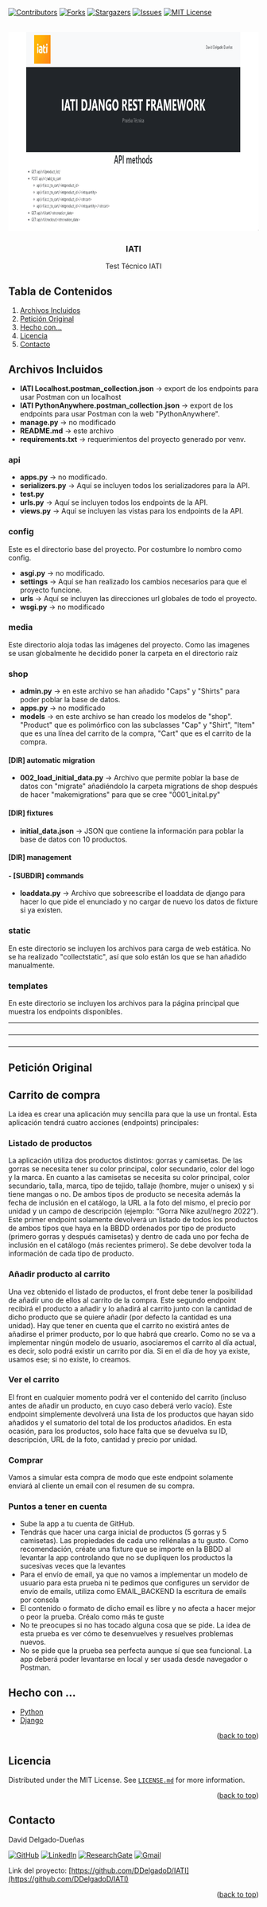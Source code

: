 <div id="top"></div>
<!-- PROJECT SHIELDS -->

[![Contributors][contributors-shield]][contributors-url]
[![Forks][forks-shield]][forks-url]
[![Stargazers][stars-shield]][stars-url]
[![Issues][issues-shield]][issues-url]
[![MIT License][license-shield]][license-url]

<!-- PROJECT LOGO -->
<br />
<div style="text-align:center;">
  <a href="http://daviddelgadoduenas.pythonanywhere.com">
    <img src="https://raw.githubusercontent.com/DDelgadoD/IATI/master/media/Screenshot.png" alt="Logo" width="1600" height="400">
  </a>

<h3 style="text-align:center;">IATI</h3>

  <p style="text-align:center;">
    Test Técnico IATI
</div>



<!-- TABLE OF CONTENTS -->
## Tabla de Contenidos
1. [Archivos Incluidos](#Archivos)
2. [Petición Original](#Peti)
3. [Hecho con...](#hecho)
4. [Licencia](#licencia)
5. [Contacto](#contacto)

<!-- ARCHIVE LIST -->

## <a name="Archivos"></a> Archivos Incluidos 
- __IATI Localhost.postman_collection.json__ -> export de los endpoints para usar Postman con un localhost
- __IATI PythonAnywhere.postman_collection.json__ -> export de los endpoints para usar Postman con la web "PythonAnywhere".
- __manage.py__ -> no modificado
- __README.md__ -> este archivo
- __requirements.txt__ -> requerimientos del proyecto generado por venv.

### api  

- __apps.py__ -> no modificado.
- __serializers.py__ -> Aquí se incluyen todos los serializadores para la API.
- __test.py__
- __urls.py__ -> Aquí se incluyen todos los endpoints de la API.
- __views.py__ -> Aquí se incluyen las vistas para los endpoints de la API.

### config 

Este es el directorio base del proyecto. Por costumbre lo nombro como config.
- __asgi.py__ -> no modificado.
- __settings__ -> Aquí se han realizado los cambios necesarios para que el proyecto funcione. 
- __urls__ -> Aquí se incluyen las direcciones url globales de todo el proyecto.
- __wsgi.py__ -> no modificado

### media

Este directorio aloja todas las imágenes del proyecto. Como las imagenes se usan globalmente he decidido poner la carpeta en el directorio raíz

### shop
- __admin.py__ -> en este archivo se han añadido "Caps" y "Shirts" para poder poblar la base de datos.
- __apps.py__ -> no modificado
- __models__ -> en este archivo se han creado los modelos de "shop". "Product" que es polimórfico con las subclasses "Cap" y "Shirt", "Item" que es una línea del carrito de la compra, "Cart" que es el carrito de la compra. 
#### [DIR] automatic migration
- __002_load_initial_data.py__ -> Archivo que permite poblar la base de datos con "migrate" añadiéndolo la carpeta migrations de shop después de hacer "makemigrations" para que se cree "0001_inital.py"
#### [DIR] fixtures
- __initial_data.json__ -> JSON que contiene la información para poblar la base de datos con 10 productos.
#### [DIR] management
#### - [SUBDIR] commands
- __loaddata.py__ -> Archivo que sobreescribe el loaddata de django para hacer lo que pide el enunciado y no cargar de nuevo los datos de fixture si ya existen.
 
### static

En este directorio se incluyen los archivos para carga de web estática. No se ha realizado "collectstatic", así que solo están los que se han añadido manualmente.

### templates

En este directorio se incluyen los archivos para la página principal que muestra los endpoints disponibles.


---

### 

---

###


---

<!-- ORIGINAL PETITION -->
## <a name="Peti"></a>Petición Original
## Carrito de compra  
La idea es crear una aplicación muy sencilla para que la use un frontal. Esta aplicación tendrá cuatro acciones (endpoints) principales:

### Listado de productos
La aplicación utiliza dos productos distintos: gorras y camisetas. De las gorras se necesita tener su color principal, color secundario, color del logo y la marca. En cuanto a las camisetas se necesita su color principal, color secundario, talla, marca, tipo de tejido, tallaje (hombre, mujer o unisex) y si tiene mangas o no. De ambos tipos de producto se necesita además la fecha de inclusión en el catálogo, la URL a la foto del mismo, el precio por unidad y un campo de descripción (ejemplo: “Gorra Nike azul/negro 2022”). 
Este primer endpoint solamente devolverá un listado de todos los productos de ambos tipos que haya en la BBDD ordenados por tipo de producto (primero gorras y después camisetas) y dentro de cada uno por fecha de inclusión en el catálogo (más recientes primero). Se debe devolver toda la información de cada tipo de producto.

### Añadir producto al carrito  
Una vez obtenido el listado de productos, el front debe tener la posibilidad de añadir uno de ellos al carrito de la compra.
Este segundo endpoint recibirá el producto a añadir y lo añadirá al carrito junto con la cantidad de dicho producto que se quiere añadir (por defecto la cantidad es una unidad). Hay que tener en cuenta que el carrito no existirá antes de añadirse el primer producto, por lo que habrá que crearlo. Como no se va a implementar ningún modelo de usuario, asociaremos el carrito al día actual, es decir, solo podrá existir un carrito por día. Si en el día de hoy ya existe, usamos ese; si no existe, lo creamos. 

### Ver el carrito
El front en cualquier momento podrá ver el contenido del carrito (incluso antes de añadir un producto, en cuyo caso deberá verlo vacío).
Este endpoint simplemente devolverá una lista de los productos que hayan sido añadidos y el sumatorio del total de los productos añadidos. En esta ocasión, para los productos, solo hace falta que se devuelva su ID, descripción, URL de la foto, cantidad y precio por unidad.

### Comprar
Vamos a simular esta compra de modo que este endpoint solamente enviará al cliente un email con el resumen de su compra.

### Puntos a tener en cuenta
- Sube la app a tu cuenta de GitHub.
- Tendrás que hacer una carga inicial de productos (5 gorras y 5 camisetas). Las propiedades de cada uno rellénalas a tu gusto. Como recomendación, créate una
fixture que se importe en la BBDD al levantar la app controlando que no se dupliquen los productos la sucesivas veces que la levantes
- Para el envío de email, ya que no vamos a implementar un modelo de usuario para esta prueba ni te pedimos que configures un servidor de envío de emails, utiliza
como EMAIL_BACKEND la escritura de emails por consola 
- El contenido o formato de dicho email es libre y no afecta a hacer mejor o peor la prueba. Créalo como más te guste
- No te preocupes si no has tocado alguna cosa que se pide. La idea de esta prueba es ver cómo te desenvuelves y resuelves problemas nuevos.
- No se pide que la prueba sea perfecta aunque sí que sea funcional. La app deberá poder levantarse en local y ser usada desde navegador o Postman.

<!--BUILT WITH-->
## <a name="Hecho"></a> Hecho con ...

* [Python](https://www.python.org/)
* [Django](https://www.djangoproject.com/)

<p style="text-align:right;">(<a href="#top">back to top</a>)</p>

<!-- LICENSE -->
## <a name="Licencia"></a>Licencia

Distributed under the MIT License. See [`LICENSE.md`](https://raw.githubusercontent.com/DDelgadoD/DDelgadoD/main/LICENSE.md) for more information.

<p style="text-align:right;">(<a href="#top">back to top</a>)</p>



<!-- CONTACT -->
## <a name="Contacto"></a>Contacto

David Delgado-Dueñas

[![GitHub][github-shield]][github-url]
[![LinkedIn][linkedin-shield]][linkedin-url]
[![ResearchGate][researchgate-shield]][researchgate-url]
[![Gmail][gmail-shield]][gmail-url]

Link del proyecto: [https://github.com/DDelgadoD/IATI](https://github.com/DDelgadoD/IATI)

<p style="text-align:right">(<a href="#top">back to top</a>)</p>

<!-- MARKDOWN LINKS & IMAGES -->
[researchgate-shield]:https://img.shields.io/badge/-researchgate-white.svg?style=for-the-badge&logo=researchgate&colorB=33b864&logoColor=white
[researchgate-url]: https://www.researchgate.net/profile/David-Delgado-Duenas
[gmail-shield]: https://img.shields.io/badge/-Gmail-black.svg?style=for-the-badge&logo=gmail&colorB=red&logoColor=white
[gmail-url]:mailto:david.delgado82@gmail.com
[github-shield]: https://img.shields.io/badge/-Github-black.svg?style=for-the-badge&logo=github&colorB=black
[github-url]: https://github.com/DDelgadoD/
[license-shield]: https://img.shields.io/github/license/DDelgadoD/DDelgadoD.svg?style=for-the-badge
[license-url]: https://raw.githubusercontent.com/DDelgadoD/DDelgadoD/main/LICENSE.md
[linkedin-shield]: https://img.shields.io/badge/-LinkedIn-black.svg?style=for-the-badge&logo=linkedin&colorB=0072B1
[linkedin-url]: https://www.linkedin.com/in/david-delgado-duenas/
[contributors-shield]: https://img.shields.io/github/contributors/DDelgadoD/IATI.svg?style=for-the-badge
[contributors-url]: https://github.com/DDelgadoD/IATI/graphs/contributors
[forks-shield]: https://img.shields.io/github/forks/DDelgadoD/IATI.svg?style=for-the-badge
[forks-url]: https://github.com/DDelgadoD/IATI/network/members
[stars-shield]: https://img.shields.io/github/stars/DDelgadoD/IATI.svg?style=for-the-badge
[stars-url]: https://github.com/DDelgadoD/IATI/stargazers
[issues-shield]: https://img.shields.io/github/issues/DDelgadoD/IATI.svg?style=for-the-badge
[issues-url]: https://github.com/DDelgadoD/IATI/issues
[license-shield]: https://img.shields.io/github/license/DDelgadoD/IATI.svg?style=for-the-badge
[license-url]: https://github.com/DDelgadoD/IATI/blob/master/LICENSE.txt
[product-screenshot]: media/screenshot.png
 
